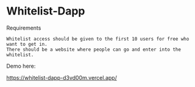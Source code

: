 # Whitelist-Dapp

Requirements

    Whitelist access should be given to the first 10 users for free who want to get in.
    There should be a website where people can go and enter into the whitelist.


Demo here:

https://whitelist-dapp-d3vd00m.vercel.app/
